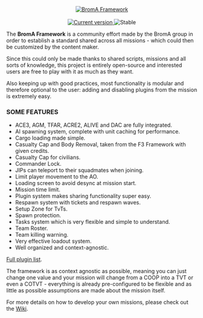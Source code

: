 <p align="center">
  <a href="https://github.com/Neefay/BromA-A3-Framework-Mark3">
   <img src="http://puu.sh/gvzlF/ab592e6390.png" alt="BromA Framework">
  </a>
   <br/><br/>
  <a href="https://github.com/Neefay/BromA-A3-Framework-Mark3/commits/master">
    <img src="https://img.shields.io/badge/build-072-blue.svg" alt="Current version">
  </a>
  <img src="https://img.shields.io/badge/stable-yes-green.svg" alt="Stable">
</p>

The **BromA Framework** is a community effort made by the BromA group in order to establish a standard shared across all missions - which could then be customized by the content maker.

Since this could only be made thanks to shared scripts, missions and all sorts of knowledge, this project is entirely open-source and interested users are free to play with it as much as they want.

Also keeping up with good practices, most functionality is modular and therefore optional to the user: adding and disabling plugins from the mission is extremely easy.

### SOME FEATURES
*	ACE3, AGM, TFAR, ACRE2, ALIVE and DAC are fully integrated.
*	AI spawning system, complete with unit caching for performance.
*	Cargo loading made simple.
*	Casualty Cap and Body Removal, taken from the F3 Framework with given credits.
*	Casualty Cap for civilians.
*	Commander Lock.
*	JIPs can teleport to their squadmates when joining.
*	Limit player movement to the AO.
*	Loading screen to avoid desync at mission start.
*	Mission time limit.
*	Plugin system makes sharing functionality super easy.
*	Respawn system with tickets and respawn waves.
*	Setup Zone for TvTs.
*	Spawn protection.
*	Tasks system which is very flexible and simple to understand.
*	Team Roster.
*	Team killing warning.
*	Very effective loadout system.
*	Well organized and context-agnostic.

[Full plugin list](https://github.com/Neefay/BromA-A3-Framework-Mark3/wiki/Plugins).

The framework is as context agnostic as possible, meaning you can just change one value and your mission will change from a COOP into a TVT or even a COTVT - everything is already pre-configured to be flexible and as little as possible assumptions are made about the mission itself.

For more details on how to develop your own missions, please check out the [Wiki](https://github.com/Neefay/BromA-A3-Framework-Mark3/wiki).
